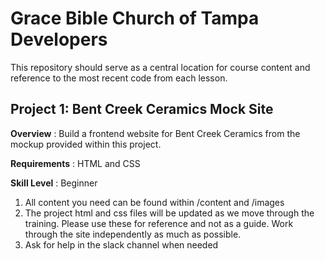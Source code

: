 <h1>Grace Bible Church of Tampa Developers</h1>

This repository should serve as a central location for course content and reference to the most recent code from each lesson.

Project 1: Bent Creek Ceramics Mock Site
-----------------------------------------

<strong>Overview</strong> : Build a frontend website for Bent Creek Ceramics from the mockup provided within this project.

<strong>Requirements</strong> : HTML and CSS

<strong>Skill Level</strong> : Beginner

1. All content you need can be found within /content and /images
2. The project html and css files will be updated as we move through the training. Please use these for reference and not as a guide. Work through the site independently as much as possible.
3. Ask for help in the slack channel when needed
